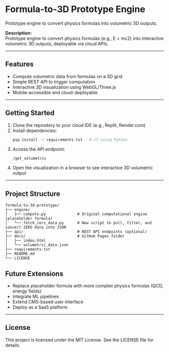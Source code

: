 # Formula-to-3D Prototype Engine
Prototype engine to convert physics formulas into volumetric 3D outputs.

**Description:**  
Prototype engine to convert physics formulas (e.g., E = mc2) into interactive volumetric 3D outputs, deployable via cloud APIs.

---

## Features
- Compute volumetric data from formulas on a 3D grid
- Simple REST API to trigger computation
- Interactive 3D visualization using WebGL/Three.js
- Mobile-accessible and cloud-deployable

---

## Getting Started
1. Clone the repository to your cloud IDE (e.g., Replit, Render.com)
2. Install dependencies:
    ```bash
    pip install -r requirements.txt   # if using Python
    ```
3. Access the API endpoint:
    ```
    /get_volumetric
    ```
4. Open the visualization in a browser to see interactive 3D volumetric output

---

## Project Structure

```
formula-to-3d-prototype/
├── engine/
│   ├── compute.py              # Original computational engine (placeholder formula)
│   └── fetch_iers_data.py      # New script to pull, filter, and convert IERS data into JSON
├── api/                        # REST API endpoints (optional)
├── docs/                       # GitHub Pages folder
│   ├── index.html
│   └── volumetric_data.json
├── requirements.txt
├── README.md
└── LICENSE
```

## Future Extensions
- Replace placeholder formula with more complex physics formulas (QCD, energy fields)
- Integrate ML pipelines
- Extend CMS-based user interface
- Deploy as a SaaS platform

---

## License
This project is licensed under the MIT License. See the LICENSE file for details.
